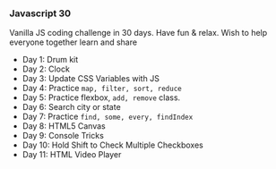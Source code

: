 ### Javascript 30

Vanilla JS coding challenge in 30 days.
Have fun & relax.
Wish to help everyone together learn and share

- Day 1: Drum kit
- Day 2: Clock
- Day 3: Update CSS Variables with JS
- Day 4: Practice ```map, filter, sort, reduce```
- Day 5: Practice flexbox, ```add, remove``` class.
- Day 6: Search city or state
- Day 7: Practice ```find, some, every, findIndex```
- Day 8: HTML5 Canvas
- Day 9: Console Tricks
- Day 10: Hold Shift to Check Multiple Checkboxes
- Day 11: HTML Video Player
